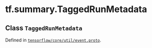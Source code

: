 <div itemscope itemtype="http://developers.google.com/ReferenceObject">
<meta itemprop="name" content="tf.summary.TaggedRunMetadata" />
</div>

# tf.summary.TaggedRunMetadata

## Class `TaggedRunMetadata`





Defined in [`tensorflow/core/util/event.proto`](https://www.tensorflow.org/code/tensorflow/core/util/event.proto).



